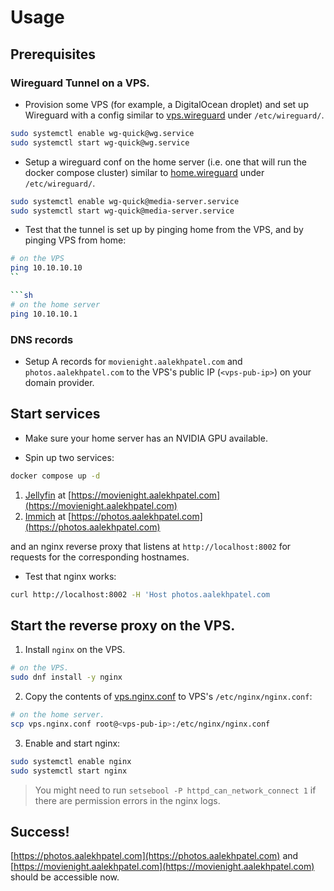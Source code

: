 # Usage

## Prerequisites

### Wireguard Tunnel on a VPS.

- Provision some VPS (for example, a DigitalOcean droplet) and set up Wireguard with a config similar to [vps.wireguard](./vps.wireguard) under `/etc/wireguard/`.

```sh
sudo systemctl enable wg-quick@wg.service
sudo systemctl start wg-quick@wg.service
```

- Setup a wireguard conf on the home server (i.e. one that will run the docker compose cluster) similar to [home.wireguard](./home.wireguard) under `/etc/wireguard/`.

```sh
sudo systemctl enable wg-quick@media-server.service
sudo systemctl start wg-quick@media-server.service
```

- Test that the tunnel is set up by pinging home from the VPS, and by pinging VPS from home:

```sh
# on the VPS
ping 10.10.10.10
``

```sh
# on the home server
ping 10.10.10.1
```

### DNS records

- Setup A records for `movienight.aalekhpatel.com` and `photos.aalekhpatel.com` to the VPS's public IP (`<vps-pub-ip>`) on your domain provider.

## Start services

- Make sure your home server has an NVIDIA GPU available.

- Spin up two services:

```sh
docker compose up -d
```
1. [Jellyfin](https://jellyfin.org/) at [https://movienight.aalekhpatel.com](https://movienight.aalekhpatel.com)
2. [Immich](https://immich.app/) at [https://photos.aalekhpatel.com](https://photos.aalekhpatel.com)

and an nginx reverse proxy that listens at `http://localhost:8002` for requests for the corresponding hostnames. 

- Test that nginx works:
```sh
curl http://localhost:8002 -H 'Host photos.aalekhpatel.com
```

## Start the reverse proxy on the VPS.

1. Install `nginx` on the VPS.

```sh
# on the VPS.
sudo dnf install -y nginx
```

2. Copy the contents of [vps.nginx.conf](./vps.nginx.conf) to VPS's `/etc/nginx/nginx.conf`:

```sh
# on the home server.
scp vps.nginx.conf root@<vps-pub-ip>:/etc/nginx/nginx.conf
```

3. Enable and start nginx:

```sh
sudo systemctl enable nginx
sudo systemctl start nginx
```

> You might need to run `setsebool -P httpd_can_network_connect 1` if there are permission errors in the nginx logs.


## Success!

[https://photos.aalekhpatel.com](https://photos.aalekhpatel.com) and [https://movienight.aalekhpatel.com](https://movienight.aalekhpatel.com) should be accessible now.
